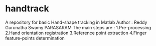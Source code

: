# handtrack
A repository for basic Hand-shape tracking in Matlab
Author : Reddy Gurunatha Swamy PARASARAM
The main steps are :
1.Pre-processing
2.Hand orientation registration
3.Reference point extraction
4.Finger feature-points determination
